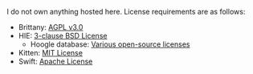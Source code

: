 I do not own anything hosted here. License requirements are as
follows:

* Brittany: [AGPL
  v3.0](https://github.com/lspitzner/brittany/blob/7d68b1cc3809e2921756c3a1bf67a83e82c21b0a/LICENSE)
* HIE: [3-clause BSD
  License](https://github.com/haskell/haskell-ide-engine/blob/e4972ff44c7649e3f53ffac37ae899410075aa0f/LICENSE)
    * Hoogle database: [Various open-source
      licenses](https://hackage.haskell.org/upload)
* Kitten: [MIT
  License](https://github.com/evincarofautumn/kitten/blob/bcaffa109c7f93959b3c2e9e7ae74462f840088d/LICENSE.md)
* Swift: [Apache
  License](https://github.com/apple/swift/blob/9ce82500d0e2a01fc33e8fc71ded8abc4358f959/LICENSE.txt)
